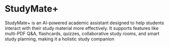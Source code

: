 # StudyMate+
StudyMate+ is an AI-powered academic assistant designed to help students interact with their study material more effectively. It supports features like multi-PDF Q&amp;A, flashcards, quizzes, collaborative study rooms, and smart study planning, making it a holistic study companion
